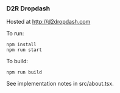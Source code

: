 ### D2R Dropdash

Hosted at http://d2dropdash.com

To run:

```
npm install
npm run start
```

To build:

```
npm run build
```

See implementation notes in src/about.tsx.
